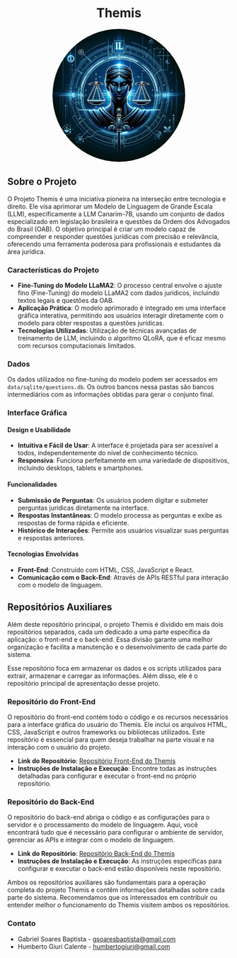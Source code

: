 <div align="center">

# Themis

<img src="images/themis.png" width="300" style="border-radius:50%"/>
</div>


## Sobre o Projeto

O Projeto Themis é uma iniciativa pioneira na interseção entre tecnologia e direito. Ele visa aprimorar um Modelo de Linguagem de Grande Escala (LLM), especificamente a LLM Canarim-7B, usando um conjunto de dados especializado em legislação brasileira e questões da Ordem dos Advogados do Brasil (OAB). O objetivo principal é criar um modelo capaz de compreender e responder questões jurídicas com precisão e relevância, oferecendo uma ferramenta poderosa para profissionais e estudantes da área jurídica.

### Características do Projeto

- **Fine-Tuning do Modelo LLaMA2**: O processo central envolve o ajuste fino (Fine-Tuning) do modelo LLaMA2 com dados jurídicos, incluindo textos legais e questões da OAB.
- **Aplicação Prática**: O modelo aprimorado é integrado em uma interface gráfica interativa, permitindo aos usuários interagir diretamente com o modelo para obter respostas a questões jurídicas.
- **Tecnologias Utilizadas**: Utilização de técnicas avançadas de treinamento de LLM, incluindo o algoritmo QLoRA, que é eficaz mesmo com recursos computacionais limitados.

### Dados

Os dados utilizados no fine-tuning do modelo podem ser acessados em `data/sqlite/questions.db`. Os outros bancos nessa pastas são bancos intermediários com as informações obtidas para gerar o conjunto final. 

### Interface Gráfica

#### Design e Usabilidade
- **Intuitiva e Fácil de Usar**: A interface é projetada para ser acessível a todos, independentemente do nível de conhecimento técnico.
- **Responsiva**: Funciona perfeitamente em uma variedade de dispositivos, incluindo desktops, tablets e smartphones.

#### Funcionalidades
- **Submissão de Perguntas**: Os usuários podem digitar e submeter perguntas jurídicas diretamente na interface.
- **Respostas Instantâneas**: O modelo processa as perguntas e exibe as respostas de forma rápida e eficiente.
- **Histórico de Interações**: Permite aos usuários visualizar suas perguntas e respostas anteriores.

#### Tecnologias Envolvidas
- **Front-End**: Construído com HTML, CSS, JavaScript e React.
- **Comunicação com o Back-End**: Através de APIs RESTful para interação com o modelo de linguagem.

## Repositórios Auxiliares

Além deste repositório principal, o projeto Themis é dividido em mais dois repositórios separados, cada um dedicado a uma parte específica da aplicação: o front-end e o back-end. Essa divisão garante uma melhor organização e facilita a manutenção e o desenvolvimento de cada parte do sistema.

Esse repositório foca em armazenar os dados e os scripts utilizados para extrair, armazenar e carregar as informações. Além disso, ele é o repositório principal de apresentação desse projeto.

### Repositório do Front-End

O repositório do front-end contém todo o código e os recursos necessários para a interface gráfica do usuário do Themis. Ele inclui os arquivos HTML, CSS, JavaScript e outros frameworks ou bibliotecas utilizados. Este repositório é essencial para quem deseja trabalhar na parte visual e na interação com o usuário do projeto.

- **Link do Repositório**: [Repositório Front-End do Themis](https://github.com/gsoaresbaptista/themis-frontend)
- **Instruções de Instalação e Execução**: Encontre todas as instruções detalhadas para configurar e executar o front-end no próprio repositório.

### Repositório do Back-End

O repositório do back-end abriga o código e as configurações para o servidor e o processamento do modelo de linguagem. Aqui, você encontrará tudo que é necessário para configurar o ambiente de servidor, gerenciar as APIs e integrar com o modelo de linguagem.

- **Link do Repositório**: [Repositório Back-End do Themis](https://github.com/gsoaresbaptista/themis-backend) 
- **Instruções de Instalação e Execução**: As instruções específicas para configurar e executar o back-end estão disponíveis neste repositório.

Ambos os repositórios auxiliares são fundamentais para a operação completa do projeto Themis e contêm informações detalhadas sobre cada parte do sistema. Recomendamos que os interessados em contribuir ou entender melhor o funcionamento do Themis visitem ambos os repositórios.

### Contato

- Gabriel Soares Baptista - gsoaresbaptista@gmail.com
- Humberto Giuri Calente - humbertogiuri@gmail.com
